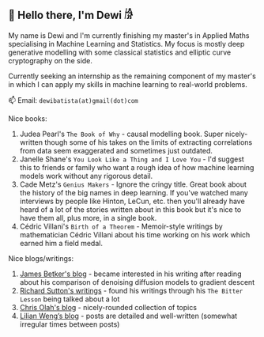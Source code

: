 ## 👋 Hello there, I'm Dewi 𓀙

My name is Dewi and I'm currently finishing my master's in Applied Maths specialising in Machine Learning and Statistics. My focus is mostly deep generative modelling with some classical statistics and elliptic curve cryptography on the side.

Currently seeking an internship as the remaining component of my master's in which I can apply my skills in machine learning to real-world problems.

📫 Email: `dewibatista(at)gmail(dot)com`

Nice books:
1) Judea Pearl's `The Book of Why` - causal modelling book. Super nicely-written though some of his takes on the limits of extracting correlations from data seem exaggerated and sometimes just outdated.
2) Janelle Shane's `You Look Like a Thing and I Love You` - I'd suggest this to friends or family who want a rough idea of how machine learning models work without any rigorous detail.
3) Cade Metz's `Genius Makers` - Ignore the cringy title. Great book about the history of the big names in deep learning. If you've watched many interviews by people like Hinton, LeCun, etc. then you'll already have heard of a lot of the stories written about in this book but it's nice to have them all, plus more, in a single book.
4) Cédric Villani's `Birth of a Theorem` - Memoir-style writings by mathematician Cédric Villani about his time working on his work which earned him a field medal.

Nice blogs/writings:
1) [James Betker's blog](https://nonint.com/) - became interested in his writing after reading about his comparison of denoising diffusion models to gradient descent
2) [Richard Sutton's writings](http://incompleteideas.net/) - found his writings through his `The Bitter Lesson` being talked about a lot
3) [Chris Olah's blog](https://colah.github.io/) - nicely-rounded collection of topics
4) [Lilian Weng’s blog](https://lilianweng.github.io/) - posts are detailed and well-written (somewhat irregular times between posts)